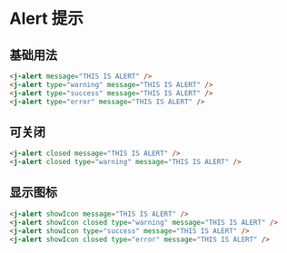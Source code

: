 # Alert 提示

## 基础用法

<j-alert message="THIS IS ALERT" />
<j-alert type="warning" message="THIS IS ALERT" />
<j-alert type="success" message="THIS IS ALERT" />
<j-alert type="error" message="THIS IS ALERT" />

```html
<j-alert message="THIS IS ALERT" />
<j-alert type="warning" message="THIS IS ALERT" />
<j-alert type="success" message="THIS IS ALERT" />
<j-alert type="error" message="THIS IS ALERT" />
```

## 可关闭

<j-alert closed message="THIS IS ALERT" />
<j-alert closed type="warning" message="THIS IS ALERT" />

```html
<j-alert closed message="THIS IS ALERT" />
<j-alert closed type="warning" message="THIS IS ALERT" />
```

## 显示图标

<j-alert showIcon message="THIS IS ALERT" />
<j-alert showIcon closed type="warning" message="THIS IS ALERT" />
<j-alert showIcon type="success" message="THIS IS ALERT" />
<j-alert showIcon closed type="error" message="THIS IS ALERT" />

```html
<j-alert showIcon message="THIS IS ALERT" />
<j-alert showIcon closed type="warning" message="THIS IS ALERT" />
<j-alert showIcon type="success" message="THIS IS ALERT" />
<j-alert showIcon closed type="error" message="THIS IS ALERT" />
```

<style scoped>
    .j-message {
        margin-top: 20px;

    }
</style>
